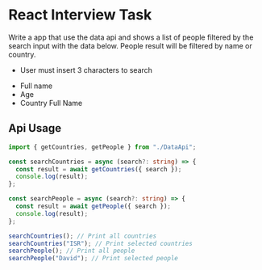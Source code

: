 # React Interview Task

Write a app that use the data api and shows a list of people filtered by the search input with the data below.
People result will be filtered by name or country.

* User must insert 3 characters to search

- Full name
- Age
- Country Full Name

## Api Usage

```typescript
import { getCountries, getPeople } from "./DataApi";

const searchCountries = async (search?: string) => {
  const result = await getCountries({ search });
  console.log(result);
};

const searchPeople = async (search?: string) => {
  const result = await getPeople({ search });
  console.log(result);
};

searchCountries(); // Print all countries
searchCountries("ISR"); // Print selected countries
searchPeople(); // Print all people
searchPeople("David"); // Print selected people
```

